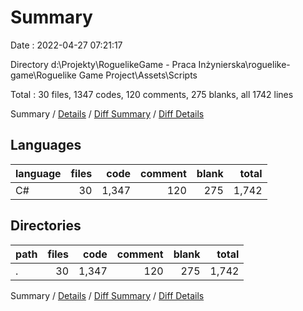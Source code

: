 # Summary

Date : 2022-04-27 07:21:17

Directory d:\Projekty\RoguelikeGame - Praca Inżynierska\roguelike-game\Roguelike Game Project\Assets\Scripts

Total : 30 files,  1347 codes, 120 comments, 275 blanks, all 1742 lines

Summary / [Details](details.md) / [Diff Summary](diff.md) / [Diff Details](diff-details.md)

## Languages
| language | files | code | comment | blank | total |
| :--- | ---: | ---: | ---: | ---: | ---: |
| C# | 30 | 1,347 | 120 | 275 | 1,742 |

## Directories
| path | files | code | comment | blank | total |
| :--- | ---: | ---: | ---: | ---: | ---: |
| . | 30 | 1,347 | 120 | 275 | 1,742 |

Summary / [Details](details.md) / [Diff Summary](diff.md) / [Diff Details](diff-details.md)